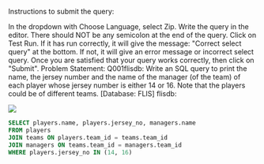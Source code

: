 Instructions to submit the query:

In the dropdown with Choose Language, select Zip.
Write the query in the editor. There should NOT be any semicolon at the end of the query. 
Click on Test Run.
If it has run correctly, it will give the message: "Correct select query" at the bottom.
If not, it will give an error message or incorrect select query.
Once you are satisfied that your query works correctly, then click on "Submit".
 Problem Statement: 
Q001flisdb: Write an SQL query to print the name, the jersey number and the name of the manager (of the team) of each player 
whose jersey number is either 14 or 16. Note that the players could be of different teams. [Database: FLIS] flisdb: 

![](https://backend.seek.onlinedegree.iitm.ac.in/23t2_cs2001/assets/img/flis.png?seed=47436&url=assets/img/flis.png)

```sql
SELECT players.name, players.jersey_no, managers.name
FROM players
JOIN teams ON players.team_id = teams.team_id
JOIN managers ON teams.team_id = managers.team_id
WHERE players.jersey_no IN (14, 16)
```
